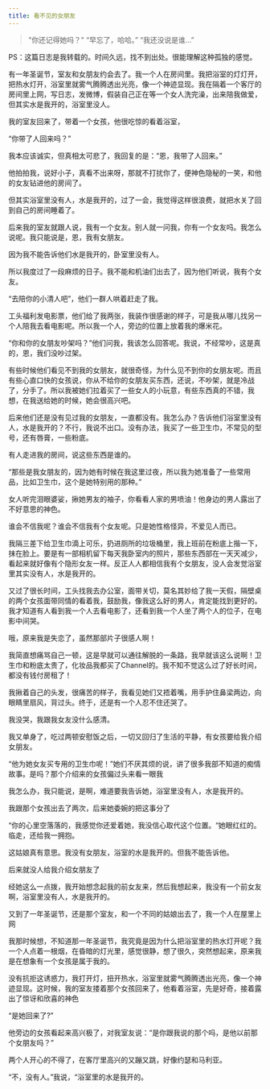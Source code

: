 ```yaml
---
title: 看不见的女朋友
---
```


> "你还记得她吗？"
“早忘了，哈哈。”
“我还没说是谁…”

PS：这篇日志是我转载的。时间久远，找不到出处。很能理解这种孤独的感觉。

有一年圣诞节，室友和女朋友约会去了。我一个人在房间里。我把浴室的灯灯开，把热水灯开，浴室里就雾气腾腾透出光亮，像一个神迹显现。我在隔着一个客厅的房间里上网，写日志，发微博，假装自己正在等一个女人洗完澡，出来陪我做爱，但其实水是我开的，浴室里没人。 

我的室友回来了，带着一个女孩，他很吃惊的看着浴室， 

“你带了人回来吗？” 

我本应该诚实，但真相太可悲了，我回复的是：“恩，我带了人回来。” 

他拍拍我，说好小子，真看不出来呀，那就不打扰你了，便神色隐秘的一笑，和他的女友钻进他的房间了。 

但其实浴室里没有人，水是我开的，过了一会，我觉得这样很浪费，就把水关了回到自己的房间睡着了。 

后来我的室友就跟人说，我有一个女友。别人就一问我，你有一个女友吗。我怎么说呢。我只能说是，恩，我有女朋友。 

因为我不能告诉他们水是我开的，卧室里没有人。 

所以我度过了一段麻烦的日子。我不能和机油们出去了，因为他们听说，我有个女友。 

“去陪你的小清人吧”，他们一群人哄着赶走了我。 

工头福利发电影票，他们给了我两张，我装作很感谢的样子，可是我从哪儿找另一个人陪我去看电影呢。所以我一个人，旁边的位置上放着我的爆米花。 

“你和你的女朋友吵架吗？”他们问我，我该怎么回答呢。我说，不经常吵，这是真的，恩，我们没吵过架。 

有些时候他们看见不到我的女朋友，就很奇怪，为什么见不到你的女朋友呢。而且有些心直口快的女孩说，你从不给你的女朋友买东西，还说，不吵架，就是冷战了，分手了。所以我被她们拉着买了一些女人的小玩意，有些东西真的不错，我想，在我送给她的时候，她会很高兴吧。 

后来他们还是没有见过我的女朋友，一直都没有。我怎么办？告诉他们浴室里没有人，水是我开的？不行，我说不出口。没有办法，我买了一些卫生巾，不常见的型号，还有唇膏，一些粉底。 

有人走进我的房间，说这些东西是谁的。 

“那些是我女朋友的，因为她有时候在我这里过夜，所以我为她准备了一些常用品，比如卫生巾，这个是她特别用的那种。” 

女人听完泪眼婆娑，揪她男友的袖子，你看看人家的男喷油！他身边的男人露出了不好意思的神色。 

谁会不信我呢？谁会不信我有个女友呢。只是她性格怪异，不爱见人而已。 

我隔三差下给卫生巾滴上可乐，扔进厕所的垃圾桶里，我上班前在粉底上揩一下，抹在脸上。要是有一部相机留下每天我卧室内的照片，那些东西部在一天天减少，看起来就好像有个隐形女友一样。反正人人都相信我有个女朋友，没人会发觉浴室里其实没有人，水是我开的。 

又过了很长时间，工头找我去办公室，面带关切，莫名其妙给了我一天假，隔壁桌的两个女孩面带同情的看着我，鼓励我，像我这么好的男人，肯定能找到更好的。我才知道有人看到我一个人去看电影了，还看到我一个人坐了两个人的位子，在电影中间哭。 

哦，原来我是失恋了，虽然那部片子很感人啊！ 

我简直想痛骂自己一顿，这是早就可以通往解脱的一条路，我早就该这么说啊！卫生巾和粉底太贵了，化妆品我都买了Channel的。我不知不觉这么过了好长时间，都没有钱付房租了！ 

我揪着自己的头发，很痛苦的样子，我看见她们又捂着嘴，用手护住鼻梁两边，向眼睛里扇风，背过头。终于，还是有一个人忍不住还哭了。 

我没哭，我跟我女友没什么感清。 

我又单身了，吃过两顿安慰饭之后，一切又回归了生活的平静，有女孩要给我介绍女朋友。 

“他为她女友买专用的卫生巾呢！”她们不厌其烦的说，讲了很多我部不知道的痴情故事。是吗？那个介绍来的女孩偏过头来看一眼我 

我怎么办，我只能说，是啊，难道要我告诉她，浴室里没有人，水是我开的。 

我跟那个女孩出去了两次，后来她委婉的把这事分了 

“你的心里空落落的，我感觉你还爱着她，我没信心取代这个位置。“她眼红红的。临走，还给我一拥抱。 

这姑娘真有意思。我没有女朋友，浴室的水是我开的。但我不能告诉他。 

后来就没人给我介绍女朋友了 

经她这么一点拨，我开始想念起我的前女友来，然后我想起来，我没有一个前女友啊，浴室里没有人，水是我开的。 

又到了一年圣诞节，还是那个室友，和一个不同的姑娘出去了，我一个人在屋里上网 

我那时候想，不知道那一年圣诞节，我究竟是因为什么把浴室里的热水灯开呢？我一个人点着一根烟，在昏暗的灯光里，感觉很静，想了很久，突然想起来，原来我是在想象有一个女孩是属于我的。 

没有抗拒这诱惑力，我打开灯，扭开热水，浴室里就雾气腾腾透出光亮，像一个神迹显现。这时候，我的室友搂着那个女孩回来了，他看着浴室，先是好奇，接着露出了惊讶和欣喜的神色 

“是她回来了?” 

他旁边的女孩看起来高兴极了，对我室友说：“是你跟我说的那个吗，是他以前那个女朋友吗？” 

两个人开心的不得了，在客厅里高兴的又蹦又跳，好像约瑟和马利亚。 

“不，没有人。”我说，“浴室里的水是我开的。

